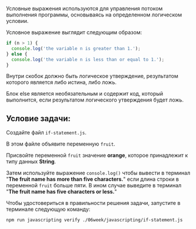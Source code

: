 Условные выражения используются для управления потоком выполнения программы, основываясь на определенном логическом условии.

Условное выражение выглядит следующим образом:

```js
if (n > 1) {
  console.log('the variable n is greater than 1.');
} else {
  console.log('the variable n is less than or equal to 1.');
}
```

Внутри скобок должно быть логическое утверждение, результатом которого является либо истина, либо ложь.

Блок else является необязательным и содержит код, который выполнится, если результатом логического утверждения будет ложь.

## Условие задачи:

Создайте файл `if-statement.js`.

В этом файле объявите переменную `fruit`.

Присвойте переменной `fruit` значение **orange**, которое принадлежит к типу данных **String**.

Затем используйте выражение `console.log()` чтобы вывести в терминал "**The fruit name has more than five characters.**" если длина строки в переменной `fruit` больше пяти.
В ином случае выведите в терминал "**The fruit name has five characters or less.**"

Чтобы удостовериться в правильности решения задачи, запустите в терминале следующую команду:

```bash
npm run javascripting verify ./06week/javascripting/if-statement.js
```

